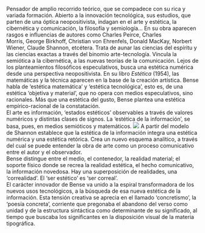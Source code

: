 Pensador de amplio recorrido teórico, que se compadece con su rica y variada formación. Abierto a la innovación tecnológica, sus estudios, que parten de una óptica neopositivista, indagan en el arte y estética, la cibernética y comunicación, la filosofía y semiología... En su obra aparecen rasgos e influencias de autores como Charles Peirce, Charles Morris, George Birkhoff, Christian von Ehrenfels, Donald MacKay, Norbert Wiener, Claude Shannon, etcétera. Trata de aunar las ciencias del espíritu y las ciencias exactas a través del binomio arte-tecnología. Vincula la semiótica a la cibernética, a las nuevas teorías de la comunicación. Lejos de los planteamientos filosóficos especulativos, busca una estética numérica desde una perspectiva neopositivista. En su libro _Estética_ (1954), las matemáticas y la técnica aparecen en la base de la creación artística. Bense habla de ‘estética matemática’ y ‘estética tecnológica’, esto es, de una estética ‘objetiva y material’, que no opera con medios especulativos, sino racionales. Más que una estética del gusto, Bense plantea una estética empírico-racional de la constatación.  
El arte es información, ‘estados estéticos’ observables a través de valores numéricos y distintas clases de signos. La ‘estética de la información’, se basa, pues, en medios semióticos y matemáticos.
![](https://i.imgur.com/Y8f8VQ5.png)
A partir del modelo de Shannon establece que la estética de la información integra una estética numérica y una estética retórica. Crea un nuevo esquema analítico, a través del cual se puede entender la obra de arte como un proceso comunicativo entre el autor y el observador.  
Bense distingue entre el medio, el contenedor, la realidad material; el soporte físico donde se recrea la realidad estética, el hecho comunicativo, la información novedosa. Hay una superposición de realidades, una ‘correalidad’. El ‘ser estético’ es ‘ser correal’.  
El carácter innovador de Bense va unido a la espiral transformadora de los nuevos usos tecnológicos, a la búsqueda de esa nueva estética de la información. Esta tensión creativa se aprecia en el llamado ‘concretismo’, la ‘poesía concreta’, corriente que pregonaba el abandono del verso como unidad y de la estructura sintáctica como determinante de su significado, al tiempo que buscaba los significantes en la disposición visual de la materia tipográfica.

